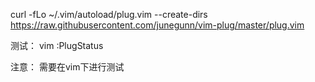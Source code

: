 curl -fLo ~/.vim/autoload/plug.vim --create-dirs https://raw.githubusercontent.com/junegunn/vim-plug/master/plug.vim

测试：
vim
:PlugStatus

注意： 需要在vim下进行测试

